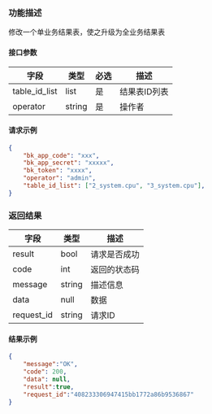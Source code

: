 ### 功能描述

修改一个单业务结果表，使之升级为全业务结果表


#### 接口参数

| 字段           | 类型   | 必选 | 描述        |
| -------------- | ------ | ---- | ----------- |
| table_id_list | list | 是   | 结果表ID列表 |
| operator | string | 是 | 操作者  |

#### 请求示例

```json
{
    "bk_app_code": "xxx",
  	"bk_app_secret": "xxxxx",
  	"bk_token": "xxxx",
    "operator": "admin",
	"table_id_list": ["2_system.cpu", "3_system.cpu"],
}
```

### 返回结果

| 字段       | 类型   | 描述         |
| ---------- | ------ | ------------ |
| result     | bool   | 请求是否成功 |
| code       | int    | 返回的状态码 |
| message    | string | 描述信息     |
| data       | null   | 数据         |
| request_id | string | 请求ID       |

#### 结果示例

```json
{
    "message":"OK",
    "code": 200,
    "data": null,
    "result":true,
    "request_id":"408233306947415bb1772a86b9536867"
}
```
